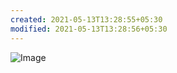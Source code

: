 ```yaml
---
created: 2021-05-13T13:28:55+05:30
modified: 2021-05-13T13:28:56+05:30
---
```


![Image](IMG_1620892734873.jpg)

